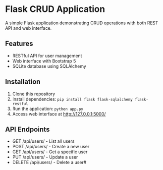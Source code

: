 # Flask CRUD Application

A simple Flask application demonstrating CRUD operations with both REST API and web interface.

## Features

- RESTful API for user management
- Web interface with Bootstrap 5
- SQLite database using SQLAlchemy

## Installation

1. Clone this repository
2. Install dependencies: `pip install flask flask-sqlalchemy flask-restful`
3. Run the application: `python app.py`
4. Access web interface at http://127.0.0.1:5000/

## API Endpoints

- GET /api/users/ - List all users
- POST /api/users/ - Create a new user
- GET /api/users/<id> - Get a specific user
- PUT /api/users/<id> - Update a user
- DELETE /api/users/<id> - Delete a user#